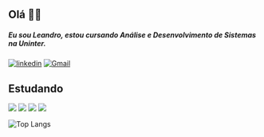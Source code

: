 ## Olá 🖐🏻
##### Eu sou Leandro, estou cursando Análise e Desenvolvimento de Sistemas na Uninter.

[![linkedin](https://img.shields.io/badge/LinkedIn-0077B5?style=for-the-badge&logo=linkedin&logoColor=white)](https://www.linkedin.com/in/leandrosilvaz/) [![Gmail](https://img.shields.io/badge/Gmail-D14836?style=for-the-badge&logo=gmail&logoColor=white)](mailto:leandrosilvazw25@gmail.com.com)

## Estudando

![](https://img.shields.io/badge/HTML5-E34F26?style=for-the-badge&logo=html5&logoColor=white)
![](https://img.shields.io/badge/CSS3-1572B6?style=for-the-badge&logo=css3&logoColor=white)
![](https://img.shields.io/badge/JavaScript-323330?style=for-the-badge&logo=javascript&logoColor=F7DF1E)
![](https://img.shields.io/badge/Python-3776AB?style=for-the-badge&logo=python&logoColor=white)

![Top Langs](https://github-readme-stats.vercel.app/api/top-langs/?username=anuraghazra&layout=compact)
